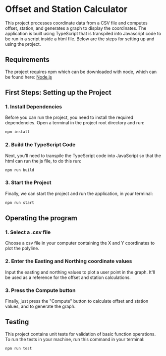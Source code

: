 # Offset and Station Calculator

This project processes coordinate data from a CSV file and computes offset, station, and generates a graph to display the coordinates. The application is built using TypeScript that is transpiled into Javascript code to be run in a script inside a html file. Below are the steps for setting up and using the project.

## Requirements

The project requires npm which can be downloaded with node, which can be found here: [Node.js](https://nodejs.org/en/download)

## First Steps: Setting up the Project

### 1. Install Dependencies

Before you can run the project, you need to install the required dependencies. Open a terminal in the project root directory and run:

```bash
npm install
```

### 2. Build the TypeScript Code

Next, you'll need to transpile the TypeScript code into JavaScript so that the html can run the js file, to do this run:

```bash
npm run build
```

### 3. Start the Project

Finally, we can start the project and run the application, in your terminal:

```bash
npm run start
```

## Operating the program

### 1. Select a .csv file

Choose a csv file in your computer containing the X and Y coordinates to plot the polyline.

### 2. Enter the Easting and Northing coordinate values

Input the easting and northing values to plot a user point in the graph. It'll be used as a reference for the offset and station calculations.

### 3. Press the Compute button

Finally, just press the "Compute" button to calculate offset and station values, and to generate the graph.

## Testing

This project contains unit tests for validation of basic function operations. To run the tests in your machine, run this command in your terminal:

```bash
npm run test
```
